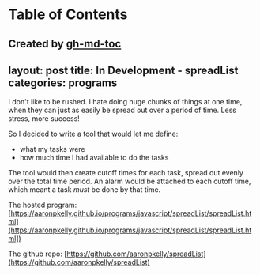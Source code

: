 
Table of Contents
=================



Created by [gh-md-toc](https://github.com/ekalinin/github-markdown-toc)
---
layout: post
title: In Development - spreadList
categories: programs
---

I don't like to be rushed. I hate doing huge chunks of things at one time, when
they can just as easily be spread out over a period of time. Less stress, more
success!

So I decided to write a tool that would let me define:
- what my tasks were
- how much time I had available to do the tasks

The tool would then create cutoff times for each task, spread out evenly over
the total time period. An alarm would be attached to each cutoff time, which
meant a task *must* be done by that time.

The hosted program:
[https://aaronpkelly.github.io/programs/javascript/spreadList/spreadList.html](https://aaronpkelly.github.io/programs/javascript/spreadList/spreadList.html])

The github repo:
[https://github.com/aaronpkelly/spreadList](https://github.com/aaronpkelly/spreadList)
